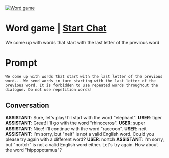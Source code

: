 
[![Word game](https://flow-prompt-covers.s3.us-west-1.amazonaws.com/icon/realistic/real_3.png)](https://gptcall.net/chat.html?data=%7B%22contact%22%3A%7B%22id%22%3A%22zj6_zTlPnSkUQIDsMt9FM%22%2C%22flow%22%3Atrue%7D%7D)
# Word game | [Start Chat](https://gptcall.net/chat.html?data=%7B%22contact%22%3A%7B%22id%22%3A%22zj6_zTlPnSkUQIDsMt9FM%22%2C%22flow%22%3Atrue%7D%7D)
We come up with words that start with the last letter of the previous word

# Prompt

```
We come up with words that start with the last letter of the previous word... We send words in turn starting with the last letter of the previous word. It is forbidden to use repeated words throughout the dialogue. Do not use repetition words! 
```

## Conversation

**ASSISTANT**: Sure, let's play! I'll start with the word "elephant".
**USER**: tiger
**ASSISTANT**: Great! I'll go with the word "rhinoceros".
**USER**: super
**ASSISTANT**: Nice! I'll continue with the word "raccoon".
**USER**: neit
**ASSISTANT**: I'm sorry, but "neit" is not a valid English word. Could you please try again with a different word?
**USER**: nortch
**ASSISTANT**: I'm sorry, but "nortch" is not a valid English word either. Let's try again. How about the word "hippopotamus"?



